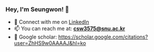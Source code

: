 ### Hey, I'm Seungwon! 👋

- 🔗 Connect with me on [LinkedIn](https://www.linkedin.com/in/seungwon-choi-468444213/)
- 📫 You can reach me at: **csw3575@snu.ac.kr**
- 📄 Google scholar: https://scholar.google.com/citations?user=ZhHS9w0AAAAJ&hl=ko
